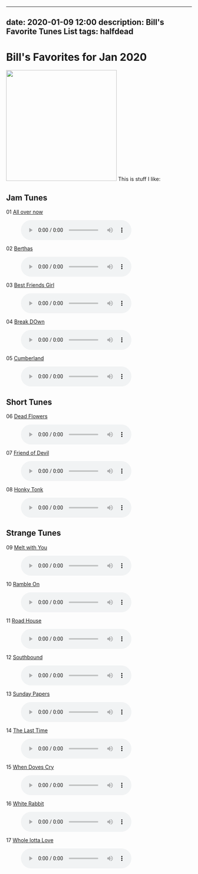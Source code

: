 
---
date: 2020-01-09 12:00
description: Bill's Favorite Tunes List
tags: halfdead 
---

# Bill's Favorites for Jan 2020
<img src="/images/bluepic-eye.png" width="300px" />
This is stuff I like:

## Jam Tunes

01    [All over now](https://billdonner.com/halfdead/2017/08-29-17/All%20over%20now.MP3)

<figure>
<figcaption> </figcaption>
<audio
controls
src="https://billdonner.com/halfdead/2017/08-29-17/All%20over%20now.MP3">
Your browser does not support the
<code>audio</code> element.
</audio>
</figure>

02    [Berthas](https://billdonner.com/halfdead/2017/08-29-17/Berthas.MP3)

<figure>
<figcaption> </figcaption>
<audio
controls
src="https://billdonner.com/halfdead/2017/08-29-17/Berthas.MP3">
Your browser does not support the
<code>audio</code> element.
</audio>
</figure>

03    [Best Friends Girl](https://billdonner.com/halfdead/2017/08-29-17/Best%20Friends%20Girl.MP3)

<figure>
<figcaption> </figcaption>
<audio
controls
src="https://billdonner.com/halfdead/2017/08-29-17/Best%20Friends%20Girl.MP3">
Your browser does not support the
<code>audio</code> element.
</audio>
</figure>

04    [Break DOwn](https://billdonner.com/halfdead/2017/08-29-17/Break%20DOwn.MP3)

<figure>
<figcaption> </figcaption>
<audio
controls
src="https://billdonner.com/halfdead/2017/08-29-17/Break%20DOwn.MP3">
Your browser does not support the
<code>audio</code> element.
</audio>
</figure>

05    [Cumberland](https://billdonner.com/halfdead/2017/08-29-17/Cumberland.MP3)

<figure>
<figcaption> </figcaption>
<audio
controls
src="https://billdonner.com/halfdead/2017/08-29-17/Cumberland.MP3">
Your browser does not support the
<code>audio</code> element.
</audio>
</figure>

## Short Tunes

06    [Dead Flowers](https://billdonner.com/halfdead/2017/08-29-17/Dead%20Flowers.MP3)

<figure>
<figcaption> </figcaption>
<audio
controls
src="https://billdonner.com/halfdead/2017/08-29-17/Dead%20Flowers.MP3">
Your browser does not support the
<code>audio</code> element.
</audio>
</figure>

07    [Friend of Devil](https://billdonner.com/halfdead/2017/08-29-17/Friend%20of%20Devil.MP3)

<figure>
<figcaption> </figcaption>
<audio
controls
src="https://billdonner.com/halfdead/2017/08-29-17/Friend%20of%20Devil.MP3">
Your browser does not support the
<code>audio</code> element.
</audio>
</figure>

08    [Honky Tonk](https://billdonner.com/halfdead/2017/08-29-17/Honky%20Tonk.MP3)

<figure>
<figcaption> </figcaption>
<audio
controls
src="https://billdonner.com/halfdead/2017/08-29-17/Honky%20Tonk.MP3">
Your browser does not support the
<code>audio</code> element.
</audio>
</figure>

## Strange Tunes

09    [Melt with You](https://billdonner.com/halfdead/2017/08-29-17/Melt%20with%20You.MP3)

<figure>
<figcaption> </figcaption>
<audio
controls
src="https://billdonner.com/halfdead/2017/08-29-17/Melt%20with%20You.MP3">
Your browser does not support the
<code>audio</code> element.
</audio>
</figure>

10    [Ramble On](https://billdonner.com/halfdead/2017/08-29-17/Ramble%20On.MP3)

<figure>
<figcaption> </figcaption>
<audio
controls
src="https://billdonner.com/halfdead/2017/08-29-17/Ramble%20On.MP3">
Your browser does not support the
<code>audio</code> element.
</audio>
</figure>

11    [Road House](https://billdonner.com/halfdead/2017/08-29-17/Road%20House.MP3)

<figure>
<figcaption> </figcaption>
<audio
controls
src="https://billdonner.com/halfdead/2017/08-29-17/Road%20House.MP3">
Your browser does not support the
<code>audio</code> element.
</audio>
</figure>

12    [Southbound](https://billdonner.com/halfdead/2017/08-29-17/Southbound.MP3)

<figure>
<figcaption> </figcaption>
<audio
controls
src="https://billdonner.com/halfdead/2017/08-29-17/Southbound.MP3">
Your browser does not support the
<code>audio</code> element.
</audio>
</figure>

13    [Sunday Papers](https://billdonner.com/halfdead/2017/08-29-17/Sunday%20Papers.MP3)

<figure>
<figcaption> </figcaption>
<audio
controls
src="https://billdonner.com/halfdead/2017/08-29-17/Sunday%20Papers.MP3">
Your browser does not support the
<code>audio</code> element.
</audio>
</figure>

14    [The Last Time](https://billdonner.com/halfdead/2017/08-29-17/The%20Last%20Time.MP3)

<figure>
<figcaption> </figcaption>
<audio
controls
src="https://billdonner.com/halfdead/2017/08-29-17/The%20Last%20Time.MP3">
Your browser does not support the
<code>audio</code> element.
</audio>
</figure>

15    [When Doves Cry](https://billdonner.com/halfdead/2017/08-29-17/When%20Doves%20Cry.MP3)

<figure>
<figcaption> </figcaption>
<audio
controls
src="https://billdonner.com/halfdead/2017/08-29-17/When%20Doves%20Cry.MP3">
Your browser does not support the
<code>audio</code> element.
</audio>
</figure>

16    [White Rabbit](https://billdonner.com/halfdead/2017/08-29-17/White%20Rabbit.MP3)

<figure>
<figcaption> </figcaption>
<audio
controls
src="https://billdonner.com/halfdead/2017/08-29-17/White%20Rabbit.MP3">
Your browser does not support the
<code>audio</code> element.
</audio>
</figure>

17    [Whole lotta Love](https://billdonner.com/halfdead/2017/08-29-17/Whole%20lotta%20Love.MP3)

<figure>
<figcaption> </figcaption>
<audio
controls
src="https://billdonner.com/halfdead/2017/08-29-17/Whole%20lotta%20Love.MP3">
Your browser does not support the
<code>audio</code> element.
</audio>
</figure>


